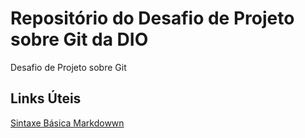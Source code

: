 #  Repositório do Desafio de Projeto sobre Git da DIO
Desafio de Projeto sobre Git

## Links Úteis
[Sintaxe Básica Markdowwn](https://www.markdownguide.org/basic-syntax/)
